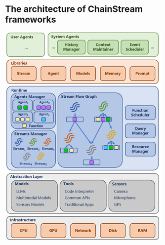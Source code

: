 # The architecture of ChainStream frameworks

<img src="../../../img/ChainStreamArchNew.png" alt="ChainStream"/>